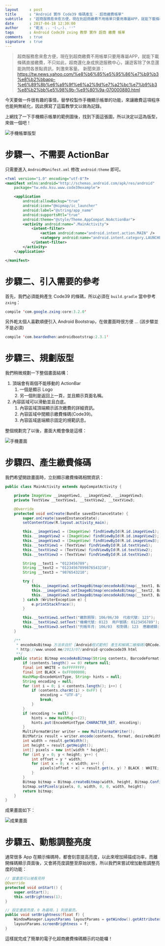 ```yaml
---
layout     : post
title      : "Android 實作 Code39 條碼產生 - 超商繳費帳單"
subtitle   : "超商服務愈來愈方便，現在到超商繳費不用帳單只要用專屬APP，就能下載條碼直接繳費 ..."
date       : 2017-04-18 12:30:00
author     : "乾太 ₍₍ ◝(･◡･)◟ ⁾⁾"
tags       : Android Code39 zxing 教學 實作 超商 繳費 帳單
comments   : true
signature  : true
---
```


> 超商服務愈來愈方便，現在到超商繳費不用帳單只要用專屬APP，就能下載條碼直接繳費，不只如此，超商還化身成旅遊服務中心，讓遊客除了休息還能詢問各景點資訊，刺激來客量。
> 新聞來源：https://tw.news.yahoo.com/%e8%b6%85%e5%95%86%e7%b9%b3%e8%b2%bbapp-%e6%89%8b%e6%a9%9f%e6%a2%9d%e7%a2%bc%e7%b9%b3%e8%b2%bb%e5%98%9b-%e9%80%9a-070000880.html

今天要做一件很有趣的事情，替學校製作手機顯示帳單的功能，來讓繳費這項程序也能夠無紙化，因此撰寫了這篇教學文以做為記錄。

上網找了一下手機顯示帳單的範例圖後，找到下面這張圖，所以決定以這為版型，來做一個吧！

![手機帳單版型](https://i.imgur.com/oiBTcbc.png)

# 步驟一、不需要 ActionBar

只需要進入 `AndroidManifest.xml` 修改 `android:theme` 即可。

```xml
<?xml version="1.0" encoding="utf-8"?>
<manifest xmlns:android="http://schemas.android.com/apk/res/android"
    package="tw.edu.ksu.www.code39example">

    <application
        android:allowBackup="true"
        android:icon="@mipmap/ic_launcher"
        android:label="@string/app_name"
        android:supportsRtl="true"
        android:theme="@style/Theme.AppCompat.NoActionBar">
        <activity android:name=".MainActivity">
            <intent-filter>
                <action android:name="android.intent.action.MAIN" />
                <category android:name="android.intent.category.LAUNCHER" />
            </intent-filter>
        </activity>
    </application>

</manifest>
```

# 步驟二、引入需要的參考

首先，我們必須能夠產生 Code39 的條碼，所以必須在 `build.gradle` 當中參考 `zxing`：

```java
compile 'com.google.zxing:core:3.2.0'
```

另外乾太個人喜歡順便引入 Android Bootstrap，在做畫面時很方便 ... (該步驟並不是必須)

```java
compile 'com.beardedhen:androidbootstrap:2.3.1'
```

# 步驟三、規劃版型

我們稍微規劃一下整個畫面結構：

1. 頂端會有兩個不能移動的 ActionBar
    1. 一個是顯示 Logo
    2. 另一個則是返回上一頁，並且顯示頁面名稱。
2. 內容區域可以滑動並且白底。
    1. 內容區域頂端顯示該次繳費的詳細資訊。
    2. 內容區域中間顯示繳費條碼(Code39)。
    3. 內容區域底端顯示固定的規範訊息。

整個規劃完了以後，畫面大概會像是這樣：

![手機畫面](https://i.imgur.com/YK6VBM4.png)

# 步驟四、產生繳費條碼

我們希望開啟畫面時，立刻顯示繳費條碼相關資訊：

```java
public class MainActivity extends AppCompatActivity {

    private ImageView __imageView1, __imageView2, __imageView3;
    private TextView __textView1, __textView2, __textView3;

    @Override
    protected void onCreate(Bundle savedInstanceState) {
        super.onCreate(savedInstanceState);
        setContentView(R.layout.activity_main);

        this.__imageView1 = (ImageView) findViewById(R.id.imageView1);
        this.__imageView2 = (ImageView) findViewById(R.id.imageView2);
        this.__imageView3 = (ImageView) findViewById(R.id.imageView3);
        this.__textView1 = (TextView) findViewById(R.id.textView1);
        this.__textView2 = (TextView) findViewById(R.id.textView2);
        this.__textView3 = (TextView) findViewById(R.id.textView3);

        String __text1 = "0123456789";
        String __text2 = "01234567899876543210";
        String __text3 = "9876543210";

        try {
            this.__imageView1.setImageBitmap(encodeAsBitmap(__text1, BarcodeFormat.CODE_39, 900, 200));
            this.__imageView2.setImageBitmap(encodeAsBitmap(__text2, BarcodeFormat.CODE_39, 900, 200));
            this.__imageView3.setImageBitmap(encodeAsBitmap(__text3, BarcodeFormat.CODE_39, 900, 200));
        } catch (WriterException e) {
            e.printStackTrace();
        }

        this.__textView1.setText("繳款期限: 106/06/30  代收代號: 123");
        this.__textView2.setText("機構代號: 0123  用戶號碼: 0123456789");
        this.__textView3.setText("列帳年月: 106/03  校對碼: 123  應繳總額: $500");
    }

    /**
     * encodeAsBitmap 方法來自於 [Android程式範例] 產生和解碼二維條碼(QRCode)與一維條碼(CODE39)
     * http://www.unood.me/2013/07/android-qrcodecode39.html
     **/
    public static Bitmap encodeAsBitmap(String contents, BarcodeFormat format, int desiredWidth, int desiredHeight) throws WriterException {
        if (contents.length() == 0) return null;
        final int WHITE = 0xFFFFFFFF;
        final int BLACK = 0xFF000000;
        HashMap<EncodeHintType, String> hints = null;
        String encoding = null;
        for (int i = 0; i < contents.length(); i++) {
            if (contents.charAt(i) > 0xFF) {
                encoding = "UTF-8";
                break;
            }
        }
        if (encoding != null) {
            hints = new HashMap<>(2);
            hints.put(EncodeHintType.CHARACTER_SET, encoding);
        }
        MultiFormatWriter writer = new MultiFormatWriter();
        BitMatrix result = writer.encode(contents, format, desiredWidth, desiredHeight, hints);
        int width = result.getWidth();
        int height = result.getHeight();
        int[] pixels = new int[width * height];
        for (int y = 0; y < height; y++) {
            int offset = y * width;
            for (int x = 0; x < width; x++) {
                pixels[offset + x] = result.get(x, y) ? BLACK : WHITE;
            }
        }
        Bitmap bitmap = Bitmap.createBitmap(width, height, Bitmap.Config.ARGB_8888);
        bitmap.setPixels(pixels, 0, width, 0, 0, width, height);
        return bitmap;
    }
}
```

成果畫面如下：

![成果畫面](https://i.imgur.com/WQqRkhU.png)

# 步驟五、動態調整亮度

通常很多 App 在顯示條碼時，都會刻意提高亮度，以此來增加掃描成功率，而離開條碼顯示頁面後，又會將亮度調整至原始狀態，所以我們來嘗試增加動態調整亮度的功能：

```java
// 當畫面可以被看見時
@Override
protected void onStart() {
    super.onStart();
    this.setBrightness(1);
}

// 設定畫面亮度，0 為最暗，1 則是最亮。
public void setBrightness(float f) {
    WindowManager.LayoutParams layoutParams = getWindow().getAttributes();
    layoutParams.screenBrightness = f;
}
```

這樣就完成了簡單的電子化超商繳費條碼顯示的功能囉！
